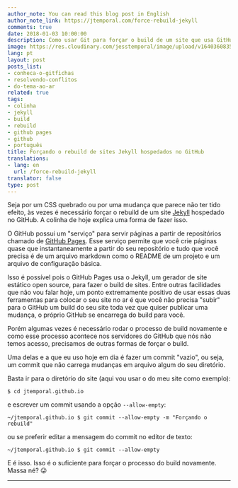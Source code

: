 ```yaml
---
author_note: You can read this blog post in English
author_note_link: https://jtemporal.com/force-rebuild-jekyll
comments: true
date: 2018-01-03 10:00:00
description: Como usar Git para forçar o build de um site que usa GitHub Pages
image: https://res.cloudinary.com/jesstemporal/image/upload/v1640360835/covers/colinha_igmf4s.png
lang: pt
layout: post
posts_list:
- conheca-o-gitfichas
- resolvendo-conflitos
- do-tema-ao-ar
related: true
tags:
- colinha
- jekyll
- build
- rebuild
- github pages
- github
- português
title: Forçando o rebuild de sites Jekyll hospedados no GitHub
translations:
- lang: en
  url: /force-rebuild-jekyll
translator: false
type: post
---
```


Seja por um CSS quebrado ou por uma mudança que parece não ter tido efeito, às vezes é necessário forçar o rebuild de um site [Jekyll](https://jekyllrb.com/) hospedado no GitHub. A colinha de hoje explica uma forma de fazer isso.

O GitHub possui um "serviço" para servir páginas a partir de repositórios chamado de [GitHub Pages](https://pages.github.com/). Esse serviço permite que você crie páginas quase que instantaneamente a partir do seu repositório e tudo que você precisa é de um arquivo markdown como o README de um projeto e um arquivo de configuração básica.

Isso é possível pois o GitHub Pages usa o Jekyll, um gerador de site estático open source, para fazer o build de sites. Entre outras facilidades que não vou falar hoje, um ponto extremamente positivo de usar essas duas ferramentas para colocar o seu site no ar é que você não precisa "subir" para o GitHub um build do seu site toda vez que quiser publicar uma mudança, o próprio GitHub se encarrega do build para você.

Porém algumas vezes é necessário rodar o processo de build novamente e como esse processo acontece nos servidores do GitHub que nós não temos acesso, precisamos de outras formas de forçar o build.

Uma delas e a que eu uso hoje em dia é fazer um commit "vazio", ou seja, um commit que não carrega mudanças em arquivo algum do seu diretório.

Basta ir para o diretório do site (aqui vou usar o do meu site como exemplo):

~~~ console
$ cd jtemporal.github.io
~~~

e escrever um commit usando a opção `--allow-empty`:

~~~ console
~/jtemporal.github.io $ git commit --allow-empty -m "Forçando o rebuild"
~~~

ou se preferir editar a mensagem do commit no editor de texto:

~~~ console
~/jtemporal.github.io $ git commit --allow-empty
~~~

E é isso. Isso é o suficiente para forçar o processo do build novamente. Massa né? 😜

----